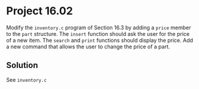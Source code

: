 # Project 16.02

Modify the `inventory.c` program of Section 16.3 by adding a `price` member to the
`part` structure. The `insert` function should ask the user for the price of a new
item. The `search` and `print` functions should display the price. Add a new
command that allows the user to change the price of a part.

## Solution

See `inventory.c`
